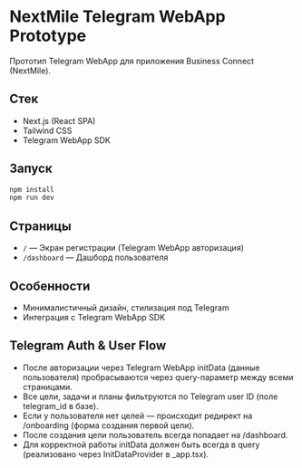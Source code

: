 # NextMile Telegram WebApp Prototype

Прототип Telegram WebApp для приложения Business Connect (NextMile).

## Стек
- Next.js (React SPA)
- Tailwind CSS
- Telegram WebApp SDK

## Запуск
```bash
npm install
npm run dev
```

## Страницы
- `/` — Экран регистрации (Telegram WebApp авторизация)
- `/dashboard` — Дашборд пользователя

## Особенности
- Минималистичный дизайн, стилизация под Telegram
- Интеграция с Telegram WebApp SDK 

## Telegram Auth & User Flow

- После авторизации через Telegram WebApp initData (данные пользователя) пробрасываются через query-параметр между всеми страницами.
- Все цели, задачи и планы фильтруются по Telegram user ID (поле telegram_id в базе).
- Если у пользователя нет целей — происходит редирект на /onboarding (форма создания первой цели).
- После создания цели пользователь всегда попадает на /dashboard.
- Для корректной работы initData должен быть всегда в query (реализовано через InitDataProvider в _app.tsx). 